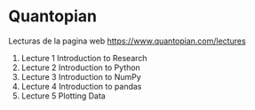 # Quantopian #

Lecturas de la pagina web https://www.quantopian.com/lectures
1. Lecture 1 Introduction to Research
2. Lecture 2 Introduction to Python
3. Lecture 3 Introduction to NumPy
4. Lecture 4 Introduction to pandas
5. Lecture 5 Plotting Data
